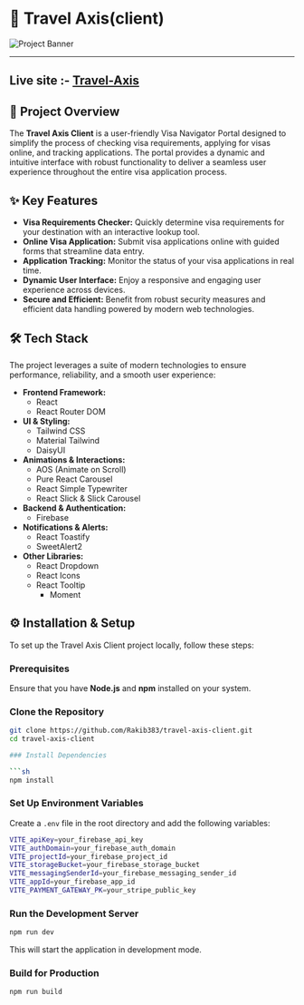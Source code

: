 # :passport_control: Travel Axis(client)

![Project Banner](https://i.ibb.co.com/6nYPp2H/banner3.png)

---

## Live site :- [Travel-Axis](https://travel-axis-780d3.web.app/)

## :memo: Project Overview

The **Travel Axis Client** is a user-friendly Visa Navigator Portal designed to simplify the process of checking visa requirements, applying for visas online, and tracking applications. The portal provides a dynamic and intuitive interface with robust functionality to deliver a seamless user experience throughout the entire visa application process.

## :sparkles: Key Features

- **Visa Requirements Checker:** Quickly determine visa requirements for your destination with an interactive lookup tool.
- **Online Visa Application:** Submit visa applications online with guided forms that streamline data entry.
- **Application Tracking:** Monitor the status of your visa applications in real time.
- **Dynamic User Interface:** Enjoy a responsive and engaging user experience across devices.
- **Secure and Efficient:** Benefit from robust security measures and efficient data handling powered by modern web technologies.

## 🛠 Tech Stack

The project leverages a suite of modern technologies to ensure performance, reliability, and a smooth user experience:

- **Frontend Framework:**
  - React
  - React Router DOM
- **UI & Styling:**
  - Tailwind CSS
  - Material Tailwind
  - DaisyUI
- **Animations & Interactions:**
  - AOS (Animate on Scroll)
  - Pure React Carousel
  - React Simple Typewriter
  - React Slick & Slick Carousel
- **Backend & Authentication:**
  - Firebase
- **Notifications & Alerts:**
  - React Toastify
  - SweetAlert2
- **Other Libraries:**
  - React Dropdown
  - React Icons
  - React Tooltip
    - Moment

## ⚙️ Installation & Setup

To set up the Travel Axis Client project locally, follow these steps:

### Prerequisites

Ensure that you have **Node.js** and **npm** installed on your system.

### Clone the Repository

````sh
git clone https://github.com/Rakib383/travel-axis-client.git
cd travel-axis-client

### Install Dependencies

```sh
npm install
````

### Set Up Environment Variables

Create a `.env` file in the root directory and add the following variables:

```sh
VITE_apiKey=your_firebase_api_key
VITE_authDomain=your_firebase_auth_domain
VITE_projectId=your_firebase_project_id
VITE_storageBucket=your_firebase_storage_bucket
VITE_messagingSenderId=your_firebase_messaging_sender_id
VITE_appId=your_firebase_app_id
VITE_PAYMENT_GATEWAY_PK=your_stripe_public_key
```

### Run the Development Server

```sh
npm run dev
```

This will start the application in development mode.

### Build for Production

```sh
npm run build
```
